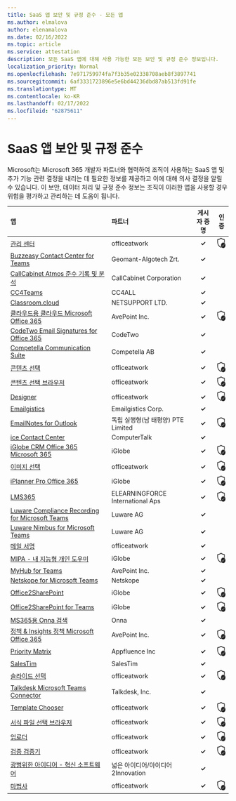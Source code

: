 ```yaml
---
title: SaaS 앱 보안 및 규정 준수 - 모든 앱
ms.author: elmalova
author: elenamalova
ms.date: 02/16/2022
ms.topic: article
ms.service: attestation
description: 모든 SaaS 앱에 대해 사용 가능한 모든 보안 및 규정 준수 정보입니다.
localization_priority: Normal
ms.openlocfilehash: 7e971759974fa7f3b35e02338708aeb8f3897741
ms.sourcegitcommit: 6af3331723896e5e6bd44236dbd87ab513fd91fe
ms.translationtype: MT
ms.contentlocale: ko-KR
ms.lasthandoff: 02/17/2022
ms.locfileid: "62875611"
---
```

# <a name="saas-apps-security-and-compliance"></a>SaaS 앱 보안 및 규정 준수

Microsoft는 Microsoft 365 개발자 파트너와 협력하여 조직이 사용하는 SaaS 앱 및 추가 기능 관련 결정을 내리는 데 필요한 정보를 제공하고 이에 대해 의사 결정을 알릴 수 있습니다. 이 보안, 데이터 처리 및 규정 준수 정보는 조직이 이러한 앱을 사용할 경우 위험을 평가하고 관리하는 데 도움이 됩니다.

| **앱** | **파트너** | **게시자 증명** | **인증** |
|:--------|:------------|:----------------------:|:-------------:|
| [관리 센터](./officeatwork-admin-center.md) | officeatwork | **✓** | <img alt="Certified application badge" src="../media/certified-badge.png" height="25" width="25" /> |
| [Buzzeasy Contact Center for Teams](./geomant-algotech-zrt-buzzeasy-contact-center-for-teams.md) | Geomant-Algotech Zrt. | **✓** |  |
| [CallCabinet Atmos 준수 기록 및 분석](./callcabinet-corporation-atmos-compliance-recording-and-analytics.md) | CallCabinet Corporation | **✓** |  |
| [CC4Teams](./cc4all-cc4teams.md) | CC4ALL | **✓** |  |
| [Classroom.cloud](./netsupport-ltd-classroomcloud.md) | NETSUPPORT LTD. | **✓** |  |
| [클라우드용 클라우드 Microsoft Office 365](./avepoint-inc-cloud-backup-for-microsoft-office-365.md) | AvePoint Inc. | **✓** | <img alt="Certified application badge" src="../media/certified-badge.png" height="25" width="25" /> |
| [CodeTwo Email Signatures for Office 365](./codetwo-email-signatures-for-office-365.md) | CodeTwo | **✓** |  |
| [Competella Communication Suite](./competella-ab-communication-suite.md) | Competella AB | **✓** |  |
| [콘텐츠 선택](./officeatwork-content-chooser.md) | officeatwork | **✓** | <img alt="Certified application badge" src="../media/certified-badge.png" height="25" width="25" /> |
| [콘텐츠 선택 브라우저](./officeatwork-content-chooser-browser.md) | officeatwork | **✓** | <img alt="Certified application badge" src="../media/certified-badge.png" height="25" width="25" /> |
| [Designer](./officeatwork-designer.md) | officeatwork | **✓** | <img alt="Certified application badge" src="../media/certified-badge.png" height="25" width="25" /> |
| [Emailgistics](./emailgistics-corp.md) | Emailgistics Corp. | **✓** |  |
| [EmailNotes for Outlook](./standss-south-pacific-pte-limited-emailnotes-for-outlook.md) | 독립 실행형(남 태평양) PTE Limited | **✓** | <img alt="Certified application badge" src="../media/certified-badge.png" height="25" width="25" /> |
| [ice Contact Center](./computertalk-ice-contact-center.md) | ComputerTalk | **✓** |  |
| [iGlobe CRM Office 365 Microsoft 365](./iglobe-crm-office-365-for-microsoft.md) | iGlobe | **✓** | <img alt="Certified application badge" src="../media/certified-badge.png" height="25" width="25" /> |
| [이미지 선택](./officeatwork-image-chooser.md) | officeatwork | **✓** | <img alt="Certified application badge" src="../media/certified-badge.png" height="25" width="25" /> |
| [iPlanner Pro Office 365](./iglobe-iplanner-pro-office-365.md) | iGlobe | **✓** | <img alt="Certified application badge" src="../media/certified-badge.png" height="25" width="25" /> |
| [LMS365](./elearningforce-international-aps-lms365.md) | ELEARNINGFORCE International Aps | **✓** | <img alt="Certified application badge" src="../media/certified-badge.png" height="25" width="25" /> |
| [Luware Compliance Recording for Microsoft Teams](./luware-ag-compliance-recording-for-microsoft-teams.md) | Luware AG | **✓** |  |
| [Luware Nimbus for Microsoft Teams](./luware-ag-nimbus-for-microsoft-teams.md) | Luware AG | **✓** |  |
| [메일 서명](./officeatwork-mail-signature.md) | officeatwork | **✓** |  |
| [MIPA - 내 지능형 개인 도우미](./iglobe-mipa-my-intelligent-personal-assistant.md) | iGlobe | **✓** | <img alt="Certified application badge" src="../media/certified-badge.png" height="25" width="25" /> |
| [MyHub for Teams](./avepoint-inc-myhub-for-teams.md) | AvePoint Inc. | **✓** |  |
| [Netskope for Microsoft Teams](./netskope-for-microsoft-teams.md) | Netskope | **✓** |  |
| [Office2SharePoint](./iglobe-office2sharepoint.md) | iGlobe | **✓** | <img alt="Certified application badge" src="../media/certified-badge.png" height="25" width="25" /> |
| [Office2SharePoint for Teams](./iglobe-office2sharepoint-for-teams.md) | iGlobe | **✓** | <img alt="Certified application badge" src="../media/certified-badge.png" height="25" width="25" /> |
| [MS365용 Onna 검색](./onna-discovery-for-ms365.md) | Onna | **✓** |  |
| [정책 &amp; Insights 정책 Microsoft Office 365](./avepoint-inc-policies-and-insights-for-microsoft-office-365.md) | AvePoint Inc. | **✓** | <img alt="Certified application badge" src="../media/certified-badge.png" height="25" width="25" /> |
| [Priority Matrix](./appfluence-inc-priority-matrix.md) | Appfluence Inc | **✓** | <img alt="Certified application badge" src="../media/certified-badge.png" height="25" width="25" /> |
| [SalesTim](./salestim.md) | SalesTim | **✓** |  |
| [슬라이드 선택](./officeatwork-slide-chooser.md) | officeatwork | **✓** | <img alt="Certified application badge" src="../media/certified-badge.png" height="25" width="25" /> |
| [Talkdesk Microsoft Teams Connector](./talkdesk-inc-microsoft-teams-connector.md) | Talkdesk, Inc. | **✓** |  |
| [Template Chooser](./officeatwork-template-chooser.md) | officeatwork | **✓** | <img alt="Certified application badge" src="../media/certified-badge.png" height="25" width="25" /> |
| [서식 파일 선택 브라우저](./officeatwork-template-chooser-browser.md) | officeatwork | **✓** | <img alt="Certified application badge" src="../media/certified-badge.png" height="25" width="25" /> |
| [업로더](./officeatwork-uploader.md) | officeatwork | **✓** | <img alt="Certified application badge" src="../media/certified-badge.png" height="25" width="25" /> |
| [검증 검증기](./officeatwork-verifier.md) | officeatwork | **✓** | <img alt="Certified application badge" src="../media/certified-badge.png" height="25" width="25" /> |
| [광범위한 아이디어 - 혁신 소프트웨어](./wide-ideasidea2innovation-ideas-innovation-software.md) | 넓은 아이디어/아이디어2Innovation | **✓** |  |
| [마법사](./officeatwork-wizard.md) | officeatwork | **✓** | <img alt="Certified application badge" src="../media/certified-badge.png" height="25" width="25" /> |
